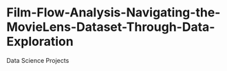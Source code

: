 # Film-Flow-Analysis-Navigating-the-MovieLens-Dataset-Through-Data-Exploration
Data Science Projects
